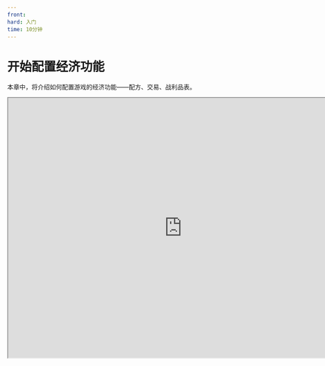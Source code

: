 ```yaml
---
front: 
hard: 入门
time: 10分钟
---
```

# 开始配置经济功能

本章中，将介绍如何配置游戏的经济功能——配方、交易、战利品表。

<iframe src="https://cc.163.com/act/m/daily/iframeplayer/?id=6328633de6c041f2578ca7e8" width="800" height="600" allow="fullscreen"/>

## 配方

配方的创建非常简单，在新建中找到配置，配方，选择模板后即可创建。

配方有3种类，分别是：有序合成、无序合成、熔炉配方。它们各有不同的用途。

### 有序合成

有序合成即在合成栏中，用指定材料，摆出指定形状的合成配方。

例如箱子的合成需要8个木板围成一圈。

![](./images/20.png)

例如这样就是一个自定义的合成鞍的配方，需要3个皮革摆到一排进行合成。

### 无序合成

无序合成指不规定摆放顺序、只要求指定材料的合成。

例如原版中，书的合成，只需要3个纸和一个皮革，而不考虑他们的排列方式。

![](./images/21.png)

例如这里可以指定一个皮马铠和1个铁锭，合成1个铁马铠，不考虑他们在工作台中的摆放方式。

同时适用方块还可以选择制图台、切石机，指定了这个配方可以在哪些方块上生效。

### 熔炉配方

熔炉配方指通过烧制来合成的配方。

例如原版中的原木被烧制后变成木炭。

![](./images/22.png)

例如这里配置了一个使用熔炉烧制腐肉变成皮革的配方。

适用方块用法和无序合成同理。比如我们这里只选择了熔炉，那么这个配方就不能在烟熏炉、高炉和营火中生效。

## 交易

交易是我的世界中一个非常有意思的玩法，下面我们来看一下如何自定义一个交易表。

同样是在新建->配置，找到交易表。

选择模板`ne_simple_template`，来创建一个简单的交易表模板。

![](./images/23.png)

在这里我们可以很清晰地看到，这个交易表的商品和抵换物品是什么。

接下来我们尝试修改一下交易，将交易改成2-5个铁锭，兑换1-2个钻石。

![](./images/24.png)

修改完成后效果如图。交易需要配置到一个实体上来进行，这里我们先暂时略过。

在本节的课后作业中，会带领大家配置这个交易到我们上一节创建的自定义流浪商人身上。

同时，在交易随机池的后面还有一个添加按钮，点击后就可以新增一个交易列表，我们可以对其设置经验。

来实现达到多少交易经验值，来解锁新的交易项目的功能。

## 掉落表

掉落表是指在击杀某个实体/破坏某个方块时，可以配置的掉落物列表。

在新建->配置，找到掉落表。

选择模板`ne_simple_template`，来创建一个简单的掉落表模板。

![](./images/25.png)

这样的一个掉落池，会在随机池中随机根据权重抽取物品，抽取1次，然后生成掉落物。

我们可以试着修改一下掉落池，将其改成必掉一个绿宝石，有可能掉落萤石或红石，随机次数2次。

![](./images/26.png)

不难理解，掉落池中每个项目，都会进行一次随机。而掉落池中的单个项目，会对其随机池进行指定次数的随机，来决定掉落物。

> 概率计算公式：单个概率=随机权重/权重和
>
> 例如现在的红石和萤石掉落概率都为50%